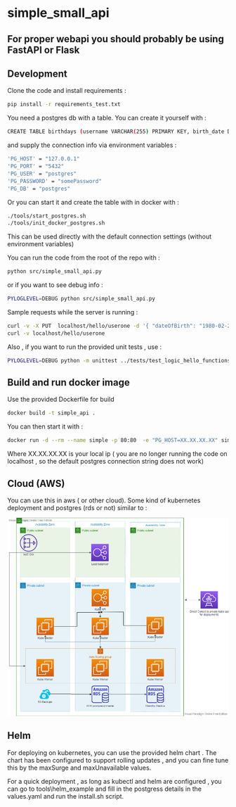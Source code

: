 # simple_small_api
## For proper webapi you should probably be using FastAPI or Flask

## Development

Clone the code and install requirements :
```sh
pip install -r requirements_test.txt
```

You need a postgres db with a table. You can create it yourself with :
```sh
CREATE TABLE birthdays (username VARCHAR(255) PRIMARY KEY, birth_date DATE NOT NULL);
```
and supply the connection info via environment variables :
```sh
'PG_HOST' = "127.0.0.1"
'PG_PORT' = "5432"
'PG_USER' = "postgres"
'PG_PASSWORD' = "somePassword"
'PG_DB' = "postgres"
```

Or you can start it and create the table with in docker with :
```sh
./tools/start_postgres.sh
./tools/init_docker_postgres.sh
```
This can be used directly with the default connection settings (without environment variables)

You can run the code from the root of the repo with :
```sh
python src/simple_small_api.py
```
or if you want to see debug info :
```sh
PYLOGLEVEL=DEBUG python src/simple_small_api.py
```
Sample requests while the server is running :
```sh
curl -v -X PUT  localhost/hello/userone -d '{ "dateOfBirth": "1980-02-29" }'
curl -v localhost/hello/userone
```

Also , if you want to run the provided unit tests , use :
```sh
PYLOGLEVEL=DEBUG python -m unittest ../tests/test_logic_hello_functions.py
```

## Build and run docker image

Use the provided Dockerfile for build 
```sh
docker build -t simple_api .
```

You can then start it with :
```sh
docker run -d --rm --name simple -p 80:80  -e "PG_HOST=XX.XX.XX.XX" simple_api
```
Where XX.XX.XX.XX is your local ip ( you are no longer running the code on localhost , so the default postgres connection string does not work)

## Cloud (AWS)

You can use this in aws ( or other cloud).
Some kind of kubernetes deployment and postgres (rds or not) similar to :

![VPC](https://github.com/and-pac/simple_small_api/blob/e76a37a320e3f35393da1febf15fb1886aa5d095/tools/aws_schema/aws_kube_postgres.png)

## Helm

For deploying on kubernetes, you can use the provided helm chart .
The chart has been configured to support rolling updates , and you can fine tune this by the maxSurge and maxUnavailable values.

For a quick deployment , as long as kubectl and helm are configured , you can go to tools\helm_example and fill in the postgress details in the values.yaml and run the install.sh script.
